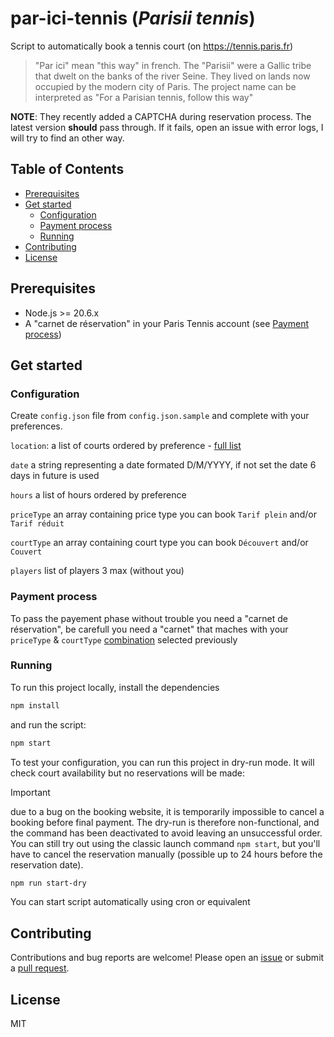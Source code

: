 # par-ici-tennis (*Parisii tennis*)

Script to automatically book a tennis court (on https://tennis.paris.fr)

> "Par ici" mean "this way" in french. The "Parisii" were a Gallic tribe that dwelt on the banks of the river Seine. They lived on lands now occupied by the modern city of Paris. The project name can be interpreted as "For a Parisian tennis, follow this way"

**NOTE**: They recently added a CAPTCHA during reservation process. The latest version **should** pass through. If it fails, open an issue with error logs, I will try to find an other way.

## Table of Contents

- [Prerequisites](#prerequisites)
- [Get started](#get-started)
  - [Configuration](#configuration)
  - [Payment process](#payment-process)
  - [Running](#running)
- [Contributing](#contributing)
- [License](#license)

## Prerequisites
- Node.js >= 20.6.x
- A "carnet de réservation" in your Paris Tennis account (see [Payment process](#payment-process)) 

## Get started

### Configuration

Create `config.json` file from `config.json.sample` and complete with your preferences.

`location`: a list of courts ordered by preference - [full list](https://tennis.paris.fr/tennis/jsp/site/Portal.jsp?page=tennisParisien&view=les_tennis_parisiens)

`date` a string representing a date formated D/M/YYYY, if not set the date 6 days in future is used

`hours` a list of hours ordered by preference

`priceType` an array containing price type you can book `Tarif plein` and/or `Tarif réduit`

`courtType` an array containing court type you can book `Découvert` and/or `Couvert`

`players` list of players 3 max (without you)

### Payment process

To pass the payement phase without trouble you need a "carnet de réservation", be carefull you need a "carnet" that maches with your `priceType` & `courtType` [combination](https://tennis.paris.fr/tennis/jsp/site/Portal.jsp?page=rate&view=les_tarifs) selected previously

### Running

To run this project locally, install the dependencies

```sh
npm install
```

and run the script:

```sh
npm start
```

To test your configuration, you can run this project in dry-run mode. It will check court availability but no reservations will be made:

> [!IMPORTANT]
> due to a bug on the booking website, it is temporarily impossible to cancel a booking before final payment. The dry-run is therefore non-functional, and the command has been deactivated to avoid leaving an unsuccessful order. You can still try out using the classic launch command `npm start`, but you'll have to cancel the reservation manually (possible up to 24 hours before the reservation date).

```sh
npm run start-dry
```

You can start script automatically using cron or equivalent

## Contributing

Contributions and bug reports are welcome! Please open an [issue](https://github.com/bertrandda/par-ici-tennis/issues) or submit a [pull request](https://github.com/bertrandda/par-ici-tennis/pulls).

## License

MIT
